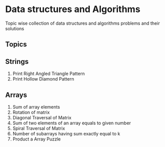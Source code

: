 # Data structures and Algorithms

Topic wise collection of data structures and algorithms problems and their solutions

## Topics

## Strings

1. Print Right Angled Triangle Pattern
2. Print Hollow Diamond Pattern

## Arrays

1. Sum of array elements
2. Rotation of matrix
3. Diagonal Traversal of Matrix
4. Sum of two elements of an array equals to given number
5. Spiral Traversal of Matrix
6. Number of subarrays having sum exactly equal to k
7. Product a Array Puzzle
